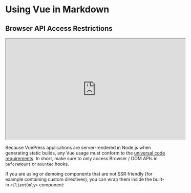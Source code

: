 # Using Vue in Markdown

## Browser API Access Restrictions

<iframe width="560" height="315" src='https://dbdiagram.io/embed/62d0319fcc1bc14cc5bc6f4a'> </iframe>

Because VuePress applications are server-rendered in Node.js when generating static builds, any Vue usage must conform to the [universal code requirements](https://ssr.vuejs.org/en/universal.html). In short, make sure to only access Browser / DOM APIs in `beforeMount` or `mounted` hooks.

If you are using or demoing components that are not SSR friendly (for example containing custom directives), you can wrap them inside the built-in `<ClientOnly>` component:

##
